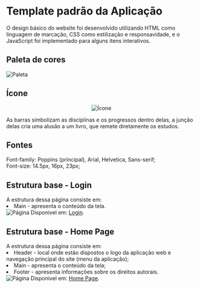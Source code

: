 # Template padrão da Aplicação
O design básico do website foi desenvolvido utilizando HTML como linguagem de marcação, CSS como estilização e responsavidade, e o JavaScript foi implementado para alguns itens interativos.

## Paleta de cores
<div>
 <img src="https://github.com/ICEI-PUC-Minas-PMV-ADS/pmv-ads-2024-1-e1-proj-web-t1-pmv-ads-2024-1-e1-projestudeo/assets/163934187/cd1acaad-3dde-42ea-ab96-9ff5485f4aed" alt= Paleta de Cores 
</div>

## Ícone
<div align= center>
 <img src="https://github.com/ICEI-PUC-Minas-PMV-ADS/pmv-ads-2024-1-e1-proj-web-t1-pmv-ads-2024-1-e1-projestudeo/assets/163934187/37d9b903-e26e-43b8-b8fc-7504d578a357" alt= Ícone>
</div>
<p>As barras simbolizam as disciplinas e os progressos dentro delas, a junção delas cria uma alusão a um livro, que remete diretamente os estudos.</p>

## Fontes
<div>
  Font-family: Poppins (principal), Arial, Helvetica, Sans-serif;
  <br>
  Font-size: 14.5px, 16px, 23px;
</div>

## Estrutura base - Login
<div>
  A estrutura dessa página consiste em:
  <li>Main - apresenta o conteúdo da tela.</li>
  <img src="https://github.com/ICEI-PUC-Minas-PMV-ADS/pmv-ads-2024-1-e1-proj-web-t1-pmv-ads-2024-1-e1-projestudeo/assets/163934187/96ed6fb0-8c15-4775-8736-4630a14dfdb0" alt= Página Login>
  Disponivel em: <a href="https://icei-puc-minas-pmv-ads.github.io/pmv-ads-2024-1-e1-proj-web-t1-pmv-ads-2024-1-e1-projestudeo/codigo-fonte/pagina-login/login.html">Login</a>.
</div>

## Estrutura base - Home Page
<div>
  A estrutura dessa página consiste em:
  <li>Header - local onde estão dispostos o logo da aplicação web e navegação principal do site (menu da aplicação);</li>
  <li>Main - apresenta o conteúdo da tela;</li>
  <li>Footer - apresenta informações sobre os direitos autorais.</li>
  <img src="https://github.com/ICEI-PUC-Minas-PMV-ADS/pmv-ads-2024-1-e1-proj-web-t1-pmv-ads-2024-1-e1-projestudeo/assets/164437575/9cb63a23-9ee6-4df4-8527-25d758f4b7c7" alt= Página Home Page>
  Disponivel em: <a href="https://icei-puc-minas-pmv-ads.github.io/pmv-ads-2024-1-e1-proj-web-t1-pmv-ads-2024-1-e1-projestudeo/codigo-fonte/pagina-home/home.html">Home Page</a>.
</div>



